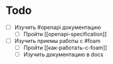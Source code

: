 # Todo

- [ ] Изучить #openapi документацию
  - [ ] Пройти [[openapi-specification]]
- [ ] Изучить приемы работы с #foam
  - [ ] Пройти [[как-работать-с-foam]]
  - [ ] Изучить документацию в docs
